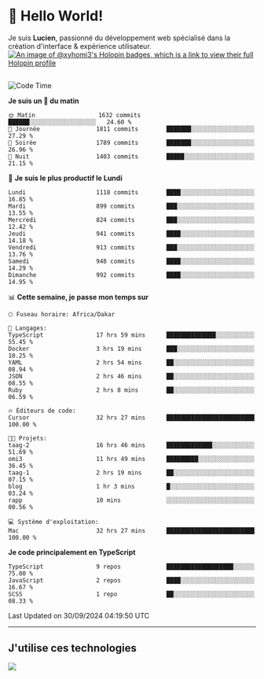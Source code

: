 # 👋 Hello World!

Je suis **Lucien**, passionné du développement web spécialisé dans la création d'interface & expérience utilisateur.
[![An image of @xyhomi3's Holopin badges, which is a link to view their full Holopin profile](https://holopin.me/xyhomi3)](https://holopin.io/@xyhomi3)

##

<!--START_SECTION:waka-->
![Code Time](http://img.shields.io/badge/Code%20Time-2%2C151%20hrs%2032%20mins-blue)

**Je suis un 🐤 du matin** 

```text
🌞 Matin                  1632 commits        ██████░░░░░░░░░░░░░░░░░░░   24.60 % 
🌆 Journée                1811 commits        ███████░░░░░░░░░░░░░░░░░░   27.29 % 
🌃 Soirée                 1789 commits        ███████░░░░░░░░░░░░░░░░░░   26.96 % 
🌙 Nuit                   1403 commits        █████░░░░░░░░░░░░░░░░░░░░   21.15 % 
```
📅 **Je suis le plus productif le Lundi** 

```text
Lundi                    1118 commits        ████░░░░░░░░░░░░░░░░░░░░░   16.85 % 
Mardi                    899 commits         ███░░░░░░░░░░░░░░░░░░░░░░   13.55 % 
Mercredi                 824 commits         ███░░░░░░░░░░░░░░░░░░░░░░   12.42 % 
Jeudi                    941 commits         ████░░░░░░░░░░░░░░░░░░░░░   14.18 % 
Vendredi                 913 commits         ███░░░░░░░░░░░░░░░░░░░░░░   13.76 % 
Samedi                   948 commits         ████░░░░░░░░░░░░░░░░░░░░░   14.29 % 
Dimanche                 992 commits         ████░░░░░░░░░░░░░░░░░░░░░   14.95 % 
```


📊 **Cette semaine, je passe mon temps sur** 

```text
🕑︎ Fuseau horaire: Africa/Dakar

💬 Langages: 
TypeScript               17 hrs 59 mins      ██████████████░░░░░░░░░░░   55.45 % 
Docker                   3 hrs 19 mins       ███░░░░░░░░░░░░░░░░░░░░░░   10.25 % 
YAML                     2 hrs 54 mins       ██░░░░░░░░░░░░░░░░░░░░░░░   08.94 % 
JSON                     2 hrs 46 mins       ██░░░░░░░░░░░░░░░░░░░░░░░   08.55 % 
Ruby                     2 hrs 8 mins        ██░░░░░░░░░░░░░░░░░░░░░░░   06.59 % 

🔥 Éditeurs de code: 
Cursor                   32 hrs 27 mins      █████████████████████████   100.00 % 

🐱‍💻 Projets: 
taag-2                   16 hrs 46 mins      █████████████░░░░░░░░░░░░   51.69 % 
omi3                     11 hrs 49 mins      █████████░░░░░░░░░░░░░░░░   36.45 % 
taag-1                   2 hrs 19 mins       ██░░░░░░░░░░░░░░░░░░░░░░░   07.15 % 
blog                     1 hr 3 mins         █░░░░░░░░░░░░░░░░░░░░░░░░   03.24 % 
rapp                     10 mins             ░░░░░░░░░░░░░░░░░░░░░░░░░   00.56 % 

💻 Système d'exploitation: 
Mac                      32 hrs 27 mins      █████████████████████████   100.00 % 
```

**Je code principalement en TypeScript** 

```text
TypeScript               9 repos             ███████████████████░░░░░░   75.00 % 
JavaScript               2 repos             ████░░░░░░░░░░░░░░░░░░░░░   16.67 % 
SCSS                     1 repo              ██░░░░░░░░░░░░░░░░░░░░░░░   08.33 % 
```




 Last Updated on 30/09/2024 04:19:50 UTC
<!--END_SECTION:waka-->
---

## J'utilise ces technologies

<p align="left">
  <a href="https://skillicons.dev">
    <img src="https://skillicons.dev/icons?i=ts,js,md,scss,tailwind,react,docker,express,astro,vite,nextjs,vercel,figma,ableton" />
  </a>
</p>

